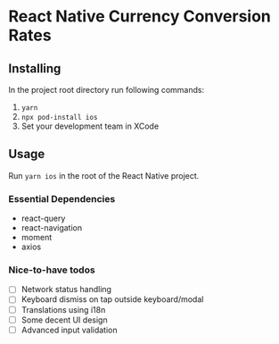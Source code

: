 # React Native Currency Conversion Rates

## **Installing**

In the project root directory run following commands:

1. `yarn`
2. `npx pod-install ios`
3. Set your development team in XCode

## **Usage**

Run `yarn ios` in the root of the React Native project.

### **Essential Dependencies**

- react-query
- react-navigation
- moment
- axios

### **Nice-to-have todos**

- [ ] Network status handling
- [ ] Keyboard dismiss on tap outside keyboard/modal
- [ ] Translations using i18n
- [ ] Some decent UI design
- [ ] Advanced input validation
